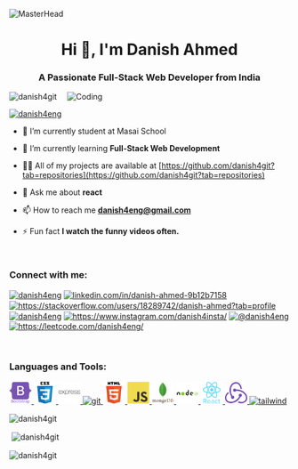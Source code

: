 ![MasterHead](https://cdn.computercareers.org/wp-content/uploads/Become-a-Web-Developer.jpg)
<h1 align="center">Hi 👋, I'm Danish Ahmed</h1>
<h3 align="center">A Passionate Full-Stack Web Developer from India</h3>
<img align="right" alt="Coding" width="400" src="https://qphs.fs.quoracdn.net/main-qimg-fa7b4bdc3b2f73e749e5c2c646d4ae13">

<p align="left"> <img src="https://komarev.com/ghpvc/?username=danish4git&label=Profile%20views&color=0e75b6&style=flat" alt="danish4git" /> </p>

<p align="left"> <a href="https://twitter.com/danish4eng" target="blank"><img src="https://img.shields.io/twitter/follow/danish4eng?logo=twitter&style=for-the-badge" alt="danish4eng" /></a> </p>

- 🔭 I’m currently student at Masai School


- 🌱 I’m currently learning **Full-Stack Web Development**

- 👨‍💻 All of my projects are available at [https://github.com/danish4git?tab=repositories](https://github.com/danish4git?tab=repositories)

- 💬 Ask me about **react**

- 📫 How to reach me **danish4eng@gmail.com**

- ⚡ Fun fact **I watch the funny videos often.**

</br>
<h3 align="left">Connect with me:</h3>
<p align="left">
<a href="https://twitter.com/danish4eng" target="blank"><img align="center" src="https://raw.githubusercontent.com/rahuldkjain/github-profile-readme-generator/master/src/images/icons/Social/twitter.svg" alt="danish4eng" height="30" width="40" /></a>
<a href="https://linkedin.com/in/linkedin.com/in/danish-ahmed-9b12b7158" target="blank"><img align="center" src="https://raw.githubusercontent.com/rahuldkjain/github-profile-readme-generator/master/src/images/icons/Social/linked-in-alt.svg" alt="linkedin.com/in/danish-ahmed-9b12b7158" height="30" width="40" /></a>
<a href="https://stackoverflow.com/users/https://stackoverflow.com/users/18289742/danish-ahmed?tab=profile" target="blank"><img align="center" src="https://raw.githubusercontent.com/rahuldkjain/github-profile-readme-generator/master/src/images/icons/Social/stack-overflow.svg" alt="https://stackoverflow.com/users/18289742/danish-ahmed?tab=profile" height="30" width="40" /></a>
<a href="https://codesandbox.com/danish4eng" target="blank"><img align="center" src="https://raw.githubusercontent.com/rahuldkjain/github-profile-readme-generator/master/src/images/icons/Social/codesandbox.svg" alt="danish4eng" height="30" width="40" /></a>
<a href="https://instagram.com/https://www.instagram.com/danish4insta/" target="blank"><img align="center" src="https://raw.githubusercontent.com/rahuldkjain/github-profile-readme-generator/master/src/images/icons/Social/instagram.svg" alt="https://www.instagram.com/danish4insta/" height="30" width="40" /></a>
<a href="https://medium.com/@danish4eng" target="blank"><img align="center" src="https://raw.githubusercontent.com/rahuldkjain/github-profile-readme-generator/master/src/images/icons/Social/medium.svg" alt="@danish4eng" height="30" width="40" /></a>
<a href="https://www.leetcode.com/https://leetcode.com/danish4eng/" target="blank"><img align="center" src="https://raw.githubusercontent.com/rahuldkjain/github-profile-readme-generator/master/src/images/icons/Social/leet-code.svg" alt="https://leetcode.com/danish4eng/" height="30" width="40" /></a>
</p></br>


<h3 align="left">Languages and Tools:</h3>
<p align="left"> <a href="https://getbootstrap.com" target="_blank" rel="noreferrer"> <img src="https://raw.githubusercontent.com/devicons/devicon/master/icons/bootstrap/bootstrap-plain-wordmark.svg" alt="bootstrap" width="40" height="40"/> </a> <a href="https://www.w3schools.com/css/" target="_blank" rel="noreferrer"> <img src="https://raw.githubusercontent.com/devicons/devicon/master/icons/css3/css3-original-wordmark.svg" alt="css3" width="40" height="40"/> </a> <a href="https://expressjs.com" target="_blank" rel="noreferrer"> <img src="https://raw.githubusercontent.com/devicons/devicon/master/icons/express/express-original-wordmark.svg" alt="express" width="40" height="40"/> </a> <a href="https://git-scm.com/" target="_blank" rel="noreferrer"> <img src="https://www.vectorlogo.zone/logos/git-scm/git-scm-icon.svg" alt="git" width="40" height="40"/> </a> <a href="https://www.w3.org/html/" target="_blank" rel="noreferrer"> <img src="https://raw.githubusercontent.com/devicons/devicon/master/icons/html5/html5-original-wordmark.svg" alt="html5" width="40" height="40"/> </a> <a href="https://developer.mozilla.org/en-US/docs/Web/JavaScript" target="_blank" rel="noreferrer"> <img src="https://raw.githubusercontent.com/devicons/devicon/master/icons/javascript/javascript-original.svg" alt="javascript" width="40" height="40"/> </a> <a href="https://www.mongodb.com/" target="_blank" rel="noreferrer"> <img src="https://raw.githubusercontent.com/devicons/devicon/master/icons/mongodb/mongodb-original-wordmark.svg" alt="mongodb" width="40" height="40"/> </a> <a href="https://nodejs.org" target="_blank" rel="noreferrer"> <img src="https://raw.githubusercontent.com/devicons/devicon/master/icons/nodejs/nodejs-original-wordmark.svg" alt="nodejs" width="40" height="40"/> </a> <a href="https://reactjs.org/" target="_blank" rel="noreferrer"> <img src="https://raw.githubusercontent.com/devicons/devicon/master/icons/react/react-original-wordmark.svg" alt="react" width="40" height="40"/> </a> <a href="https://redux.js.org" target="_blank" rel="noreferrer"> <img src="https://raw.githubusercontent.com/devicons/devicon/master/icons/redux/redux-original.svg" alt="redux" width="40" height="40"/> </a> <a href="https://tailwindcss.com/" target="_blank" rel="noreferrer"> <img src="https://www.vectorlogo.zone/logos/tailwindcss/tailwindcss-icon.svg" alt="tailwind" width="40" height="40"/> </a> </p>

<p margin="auto"><img align="center"  src="https://github-readme-stats.vercel.app/api/top-langs?username=danish4git&show_icons=true&locale=en&layout=compact" alt="danish4git" /></p>

<p margin="auto">&nbsp;<img align="center"  src="https://github-readme-stats.vercel.app/api?username=danish4git&show_icons=true&locale=en" alt="danish4git" /></p>

<p margin="auto"><img align="center"  src="https://github-readme-streak-stats.herokuapp.com/?user=danish4git&" alt="danish4git" /></p>
